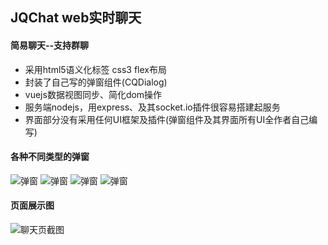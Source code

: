 ## JQChat web实时聊天
#### 简易聊天--支持群聊
* 采用html5语义化标签 css3 flex布局
* 封装了自己写的弹窗组件(CQDialog)
* vuejs数据视图同步、简化dom操作
* 服务端nodejs，用express、及其socket.io插件很容易搭建起服务
* 界面部分没有采用任何UI框架及插件(弹窗组件及其界面所有UI全作者自己编写)

#### 各种不同类型的弹窗
![弹窗](http://ohsmsw5ly.bkt.clouddn.com/image/tc1.jpg)
![弹窗](http://ohsmsw5ly.bkt.clouddn.com/image/tc2.jpg)
![弹窗](http://ohsmsw5ly.bkt.clouddn.com/image/tc3.jpg)
![弹窗](http://ohsmsw5ly.bkt.clouddn.com/image/tc4.jpg)

#### 页面展示图
![聊天页截图](http://ohsmsw5ly.bkt.clouddn.com/image/chat.jpg)
